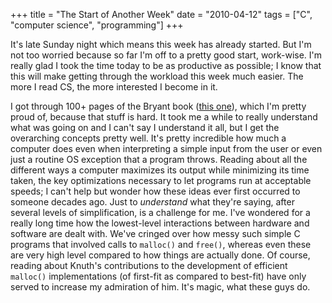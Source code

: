 +++
title = "The Start of Another Week"
date = "2010-04-12"
tags = ["C", "computer science", "programming"]
+++

It's late Sunday night which means this week has already started. But
I'm not too worried because so far I'm off to a pretty good start,
work-wise. I'm really glad I took the time today to be as productive as
possible; I know that this will make getting through the workload this week much
easier. The more I read CS, the more interested I become in it.

I got through 100+ pages of the Bryant book ([this one][1]), which I'm
pretty proud of, because that stuff is hard. It took me a while to really
understand what was going on and I can't say I understand it all, but I
get the overarching concepts pretty well. It's pretty incredible how much
a computer does even when interpreting a simple input from the user or even just
a routine OS exception that a program throws. Reading about all the different
ways a computer maximizes its output while minimizing its time taken, the key
optimizations necessary to let programs run at acceptable speeds; I can't
help but wonder how these ideas ever first occurred to someone decades ago. Just
to _understand_ what they're saying, after several levels of
simplification, is a challenge for me. I've wondered for a really long
time how the lowest-level interactions between hardware and software are dealt
with. We've cringed over how messy such simple C programs that involved
calls to `malloc()` and `free()`, whereas even these are very high level
compared to how things are actually done. Of course, reading about Knuth's
contributions to the development of efficient `malloc()` implementations (of
first-fit as compared to best-fit) have only served to increase my admiration of
him. It's magic, what these guys do.

 [1]: http://www.amazon.com/Computer-Systems-Programmers-Randal-Bryant/dp/013034074X
